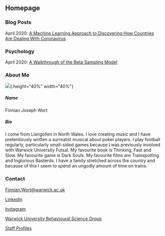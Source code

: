 ## Homepage

### Blog Posts

April 2020: [A Machine Learning Approach to Discovering How Countries Are Dealing With Coronavirus](COVID_model_1.md) 

### Psychology

April 2020: [A Walkthrough of the Beta Sampling Model](#IBDm_md.md)

### About Me

![](image0.jpeg){:height="40%" width="40%"}

##### Name

Finnian Joseph Wort

##### Bio

I come from Llangollen in North Wales. I love creating music and I have pretentiously written a surrealist musical about poker players. I play football regularly, particularly small-sided games because I was previously involved with Warwick University Futsal. My favourite book is Thinking, Fast and Slow. My favourite game is Dark Souls. My favourite films are Trainspotting and Inglorious Basterds. I have a family stretched across the country and because of this I seem to spend an ungodly amount of time on trains. 

### Contact

[Finnian.Wort@warwick.ac.uk]()

[Linkedin](https://www.linkedin.com/in/finnian-wort-20242917a)

[Instagram](https://www.instagram.com/finnstagram3/?hl=en)

[Warwick University Behavioural Science Group](https://warwick.ac.uk/fac/sci/psych/research/behaviouralscience)

[Staff Profiles](https://warwick.ac.uk/fac/sci/psych/people/phd/staffprofiles)
